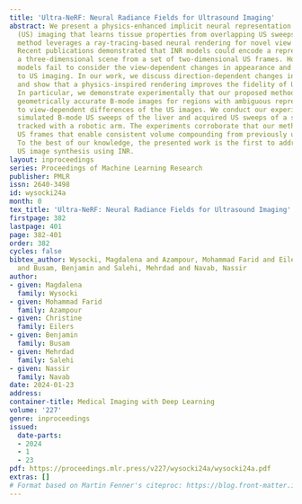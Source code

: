 ```yaml
---
title: 'Ultra-NeRF: Neural Radiance Fields for Ultrasound Imaging'
abstract: We present a physics-enhanced implicit neural representation (INR) for ultrasound
  (US) imaging that learns tissue properties from overlapping US sweeps. Our proposed
  method leverages a ray-tracing-based neural rendering for novel view US synthesis.
  Recent publications demonstrated that INR models could encode a representation of
  a three-dimensional scene from a set of two-dimensional US frames. However, these
  models fail to consider the view-dependent changes in appearance and geometry intrinsic
  to US imaging. In our work, we discuss direction-dependent changes in the scene
  and show that a physics-inspired rendering improves the fidelity of US image synthesis.
  In particular, we demonstrate experimentally that our proposed method generates
  geometrically accurate B-mode images for regions with ambiguous representation owing
  to view-dependent differences of the US images. We conduct our experiments using
  simulated B-mode US sweeps of the liver and acquired US sweeps of a spine phantom
  tracked with a robotic arm. The experiments corroborate that our method generates
  US frames that enable consistent volume compounding from previously unseen views.
  To the best of our knowledge, the presented work is the first to address view-dependent
  US image synthesis using INR.
layout: inproceedings
series: Proceedings of Machine Learning Research
publisher: PMLR
issn: 2640-3498
id: wysocki24a
month: 0
tex_title: 'Ultra-NeRF: Neural Radiance Fields for Ultrasound Imaging'
firstpage: 382
lastpage: 401
page: 382-401
order: 382
cycles: false
bibtex_author: Wysocki, Magdalena and Azampour, Mohammad Farid and Eilers, Christine
  and Busam, Benjamin and Salehi, Mehrdad and Navab, Nassir
author:
- given: Magdalena
  family: Wysocki
- given: Mohammad Farid
  family: Azampour
- given: Christine
  family: Eilers
- given: Benjamin
  family: Busam
- given: Mehrdad
  family: Salehi
- given: Nassir
  family: Navab
date: 2024-01-23
address:
container-title: Medical Imaging with Deep Learning
volume: '227'
genre: inproceedings
issued:
  date-parts:
  - 2024
  - 1
  - 23
pdf: https://proceedings.mlr.press/v227/wysocki24a/wysocki24a.pdf
extras: []
# Format based on Martin Fenner's citeproc: https://blog.front-matter.io/posts/citeproc-yaml-for-bibliographies/
---
```

